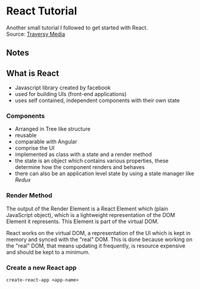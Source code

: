 # React Tutorial

Another small tutorial I followed to get started with React.  
Source: [Traversy Media](https://www.youtube.com/watch?v=sBws8MSXN7A)

## Notes

## What is React

- Javascript library created by facebook
- used for building UIs (front-end applications)
- uses self contained, independent components with their own state

### Components

- Arranged in Tree like structure
- reusable
- comparable with Angular
- comprise the UI
- implemented as class with a state and a render method
- the state is an object which contains various properties, these determine how the component renders and behaves
- there can also be an application level state by using a state manager like _Redux_

### Render Method

The output of the Render Element is a React Element which (plain JavaScript object), which is a lightweight representation of the DOM Element it represents. This Element is part of the virtual DOM.

React works on the virtual DOM, a representation of the UI which is kept in memory and synced with the "real" DOM. This is done because working on the "real" DOM, that means updating it frequently, is resource expensive and should be kept to a minimum.

### Create a new React app

```Console
create-react-app <app-name>
```
